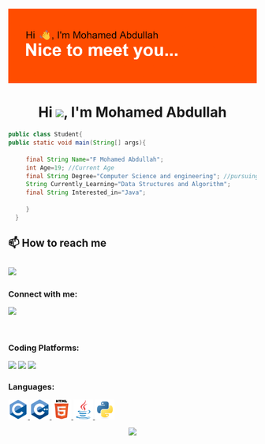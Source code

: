 [![MasterHead](https://github.com/F-Mohamed-Abdullah/F-Mohamed-Abdullah/blob/main/header.png)](https://www.linkedin.com/in/f-mohamed-abdullah-67877a243/)


<h1 align="center">Hi <a href="https://www.linkedin.com/in/mohamed-abdullah-f-67877a243/"><img src="https://media.giphy.com/media/hvRJCLFzcasrR4ia7z/giphy.gif" width="28"></a>, I'm Mohamed Abdullah</h1>



```java
public class Student{
public static void main(String[] args){

     final String Name="F Mohamed Abdullah";
     int Age=19; //Current Age
     final String Degree="Computer Science and engineering"; //pursuing
     String Currently_Learning="Data Structures and Algorithm";
     final String Interested_in="Java";
     
     }
  }
  ```

## 📫 How to reach me <br><br><a href="mailto:abdullahfakrudeen2020@gmail.com"><img src="https://img.shields.io/badge/Gmail-D14836?style=for-the-badge&logo=gmail&logoColor=white"></a>

<h3 align="left">Connect with me:</h3>
<p align="left">
<a href="https://www.linkedin.com/in/mohamed-abdullah-f-67877a243/"><img src="https://img.shields.io/badge/linkedin-%230077B5.svg?style=for-the-badge&logo=linkedin&logoColor=black"></a></p><br>
<h3 align="left">Coding Platforms:</h3>
<p align="left">
<a href="https://www.hackerrank.com/f___ma?hr_r=1"><img src="https://img.shields.io/badge/-Hackerrank-2EC866?style=for-the-badge&logo=HackerRank&logoColor=black"></a>
<a href="https://www.leetcode.com/f_mohamed_abdullah"><img src="https://img.shields.io/badge/-LeetCode-FFA116?style=for-the-badge&logo=LeetCode&logoColor=black"></a>
<a href="https://auth.geeksforgeeks.org/user/fmohamedabdullah"><img src="https://img.shields.io/badge/GeeksforGeeks-298D46?style=for-the-badge&logo=geeksforgeeks&logoColor=black"></a>
</p>

<h3 align="left">Languages:</h3>
<p align="left"> <a href="https://www.cprogramming.com/" target="_blank" rel="noreferrer"> <img src="https://raw.githubusercontent.com/devicons/devicon/master/icons/c/c-original.svg" alt="c" width="40" height="40"/> </a> <a href="https://www.w3schools.com/cpp/" target="_blank" rel="noreferrer"> <img src="https://raw.githubusercontent.com/devicons/devicon/master/icons/cplusplus/cplusplus-original.svg" alt="cplusplus" width="40" height="40"/> </a> <a href="https://www.w3.org/html/" target="_blank" rel="noreferrer"> <img src="https://raw.githubusercontent.com/devicons/devicon/master/icons/html5/html5-original-wordmark.svg" alt="html5" width="40" height="40"/> </a> <a href="https://www.java.com" target="_blank" rel="noreferrer"> <img src="https://raw.githubusercontent.com/devicons/devicon/master/icons/java/java-original.svg" alt="java" width="40" height="40"/> </a> <a href="https://www.python.org" target="_blank" rel="noreferrer"> <img src="https://raw.githubusercontent.com/devicons/devicon/master/icons/python/python-original.svg" alt="python" width="40" height="40"/> </a> </p>






<p align="center">
  <img src="https://capsule-render.vercel.app/api?type=waving&color=gradient&height=100&section=footer"/>
</p>


